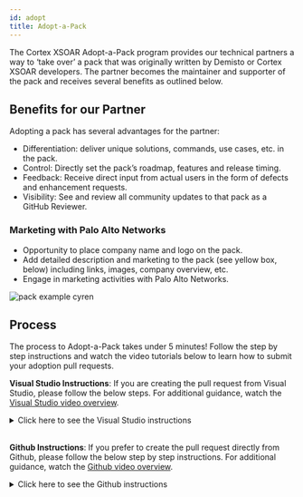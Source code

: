 ```yaml
---
id: adopt 
title: Adopt-a-Pack 
---
```


The Cortex XSOAR Adopt-a-Pack program provides our technical partners a way to ‘take over’ a pack that was originally written by Demisto or Cortex XSOAR developers. The partner becomes the maintainer and supporter of the pack and receives several benefits as outlined below.

## Benefits for our Partner
Adopting a pack has several advantages for the partner:
- Differentiation: deliver unique solutions, commands, use cases, etc. in the pack.
- Control: Directly set the pack’s roadmap, features and release timing.
- Feedback: Receive direct input from actual users in the form of defects and enhancement requests.
- Visibility: See and review all community updates to that pack as a GitHub Reviewer.

### Marketing with Palo Alto Networks
- Opportunity to place company name and logo on the pack.
- Add detailed description and marketing to the pack (see yellow box, below) including links, images, company overview, etc. 
- Engage in marketing activities with Palo Alto Networks.

![pack example cyren](/doc_imgs/partners/packexample_cyren.png)

## Process
The process to Adopt-a-Pack takes under 5 minutes! Follow the step by step instructions and watch the video tutorials below to learn how to submit your adoption pull requests.  

<strong>Visual Studio Instructions</strong>: If you are creating the pull request from Visual Studio, please follow the below steps. For additional guidance, watch the <a href="https://www.youtube.com/watch?v=9GPkhtRw4Oc">Visual Studio video overview</a>.
<details>
<summary>Click here to see the Visual Studio instructions</summary>

<br/>

If work on a cloned Github repository from an IDE, please follow the below steps: 

1. Locate your company's pack folder and open the `README.md` file. Paste the below text into the file: 

    ```
    Note: Support for this pack moved to the partner on MONTH, DAY, YEAR.
    
    Please contact the partner directly via the support link on the right.
    ```
    Make sure you change the `MONTH`, `DAY`, and `YEAR` to the appropriate date that is 90 days from your submittal date.

    - Once complete, save these changes and run `demisto-sdk update-release-notes -i <path to pack> -f` to update the release notes. See [documentation](https://github.com/demisto/demisto-sdk/blob/master/demisto_sdk/commands/update_release_notes/README.md). After the command has been completed, it will create the new release note Markdown file in the `ReleaseNotes` folder and update the version number in `pack_metadata.json`. Before continuing, you need to add the following text to the release note: `Start of adoption process, update to readme file`
2. Now, it’s time to save and commit the changes as a Github pull request. Once you publish the changes via Visual Studio, Github will prompt you to open a pull request. When prompted, click the green button “Compare & pull request” 
    - Double check the pull request to ensure all changes are correct 
    - Change the pull request title to _Company Name Pack Adoption_ and adjust the description to _Updating README file for adoption_.
    - When ready, click the green button “Create pull request” on the bottom of the page 
3. The request will now be reviewed, approved and merged by a Cortex XSOAR engineer!

**After the 90 days, another pull request must be submitted to complete the adoption process. Please follow the below steps if you are submitting the final pull request via Visual Studio:**
1. Update the release note just as you did in the first pull request but change the text to the below:
    
    ```
    Note: Support for this pack moved to the partner on MONTH, DAY, YEAR.
    
    Please contact the partner directly via the support link on the right.
    ```


2. Next, go to the pack_metadata.json file and update the following sections:
    - currentVersion - update the version. For this example, we would be updating it to 1.2.12
    - support - must say `partner`
    - author - must say your company name
    - url - must be changed to your company’s support site
    - email - must be your company's support email 
    
3. Once everything is updated, save your changes and run the `demisto-sdk update-release-notes -i <path to pack> -f` as you did in the first pull request.

Next, open your pull request in Github as you did the first time and the engineers for Cortex XSOAR will review, approve and merge your newly adopted pack! 


</details>
  

<br/>
 
 
  <strong>Github Instructions</strong>: If you prefer to create the pull request directly from Github, please follow the below step by step instructions. For additional guidance, watch the <a href="https://www.youtube.com/watch?v=9mInBTuC6AE">Github video overview</a>. 
<details>
<summary>Click here to see the Github instructions</summary>

1. Make sure you have a GitHub account and you are logged in
2. Go to the Packs folder and find your company’s pack 
3. Click the “README.md” file and then click the ![Pencil_Icon](/doc_imgs/partners/Pencil_Icon.png) on the right side of the screen to edit the file. 

   - In line #1 of the file, copy and paste the below text to show that the support is moving over to the partner: 
<br/>    
      ```
      Note: Support for this pack moved to the partner on MONTH, DAY, YEAR.
      
      Please contact the partner directly via the support link on the right.
      ```
Make sure you change the `MONTH`, `DAY`, and `YEAR` to the appropriate date that is 90 days from your submittal date.
<br/>
    
  - Edit the pull request title to “Company Name Pack Adoption” and adjust the description to “Updating README file for adoption”.
  - You will be creating a new branch, make sure you name the branch something easy to remember & save it like “XSOAR-patch-1” because you will be making other commits to this same branch. 
  - Now, click the green “Commit Changes” button, this will take you to your pull request. Scroll down and click the green “Create pull request” at the        bottom of the screen. 
**NOTE:** If you are not ready to officially submit the pull request for review, you can create a draft pull request instead. To the right of the              “Create pull request” button there is a small button with an arrow, click that and choose the Draft option. This will still create the pull request        but the XSOAR eng team will not review it until it is taken out of draft.
    
Your pull request is not ready yet, continue following the instructions below. 
    
4. At the top of your pull request, you will see your branch name that you created. Click your branch and it will redirect you back into the main content repository. Ensure that the top left corner of the repository has your branch name before continuing. 
![Branch_name](/doc_imgs/partners/Branch_name.png)
5. Now, click into the “Packs” folder and find your company’s folder. Once you are in your company’s folder, click the “pack_metadata.json” file. 

    - Click the pencil to edit this file just as you did previously. 
    - Next, update the version number in the line titled `currentVersion` - increase the version up one number. For example, if it is “1.2.10” change it to “1.2.11” . 
    - Once the number is updated, go to the bottom of the page, make sure you have selected “Commit directly to the branch you’ve already created“ and        then click the green “Commit changes” button. 
    - Now this step is completed, onto the next one! 

6. Go back to your `Packs` folder and click into `ReleaseNotes`. 

    - Since we updated the version, we need to create a new release notes file. Find the file that has your original release notes number before you changed      it. For example, if you changed “1_2_10” to “1_2_11” then you need to click into “1_2_10”. 
    - Once you find the correct release note, click the edit pencil icon as you did in the previous steps, and copy the last line in the file to keep the same format. Once you have it copied, click cancel changes and go back to the `ReleaseNotes` folder. 
 ![release_note_step](/doc_imgs/partners/release_note_step.png)
   - Next, on the top right hand corner of the screen, click “Add file” and “Create new file”. Name your file the new version number you created earlier, which for this example would be `1_2_11.md`.
   - Now,  paste the text you copied in the previous step. Delete line 2 of the text and write “Start of adoption process, update to readme file” 
   - Name the subject of this to “update release notes”, make sure it is committing to your branch and then click “Commit new file” 

    NOTE: If your pull request is still in draft, please commit the changes and remove from draft. 
7. Done! You have completed step 1 of the adoption process. 

**After 90 days, you will follow the below steps to complete the adoption process:**
1. In order to complete the second adoption step, first you will need to update your README file & open a pull request with this text: Note: Support for this pack moved to the partner on Month, Day, Year. Please contact the partner directly via the support link on the right.
2. Next, go to the pack_metadata.json file and update the following sections:
    - “currentVersion” - update the version. For this example, we would be updating it to “1.2.12” 
    - “Support” - must say “partner” 
    - “Author” - must say your company name
    - “url” - must be changed to your company’s support site
    - “Email” - must be your company's support email 
    - Also, update your Author image using the <a href="https://xsoar.pan.dev/docs/packs/packs-format#author_imagepng">instructions on our site</a>.
4. Lastly, update the Release Notes as you did in step 1. 

Once the Cortex XSOAR engineering team merges your pull request, you will have successfully adopted your pack!


</details>
